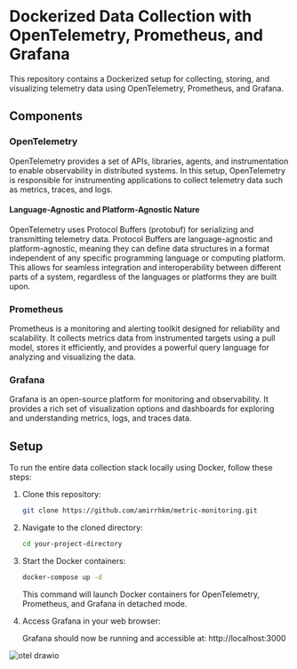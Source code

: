 ﻿# Dockerized Data Collection with OpenTelemetry, Prometheus, and Grafana

This repository contains a Dockerized setup for collecting, storing, and visualizing telemetry data using OpenTelemetry, Prometheus, and Grafana.

## Components

### OpenTelemetry

OpenTelemetry provides a set of APIs, libraries, agents, and instrumentation to enable observability in distributed systems. In this setup, OpenTelemetry is responsible for instrumenting applications to collect telemetry data such as metrics, traces, and logs.

#### Language-Agnostic and Platform-Agnostic Nature

OpenTelemetry uses Protocol Buffers (protobuf) for serializing and transmitting telemetry data. Protocol Buffers are language-agnostic and platform-agnostic, meaning they can define data structures in a format independent of any specific programming language or computing platform. This allows for seamless integration and interoperability between different parts of a system, regardless of the languages or platforms they are built upon.

### Prometheus

Prometheus is a monitoring and alerting toolkit designed for reliability and scalability. It collects metrics data from instrumented targets using a pull model, stores it efficiently, and provides a powerful query language for analyzing and visualizing the data.

### Grafana

Grafana is an open-source platform for monitoring and observability. It provides a rich set of visualization options and dashboards for exploring and understanding metrics, logs, and traces data.

## Setup

To run the entire data collection stack locally using Docker, follow these steps:

1. Clone this repository:

   ```bash
   git clone https://github.com/amirrhkm/metric-monitoring.git

2. Navigate to the cloned directory:

   ```bash
   cd your-project-directory

3. Start the Docker containers:

   ```bash
   docker-compose up -d
   ```
   
   This command will launch Docker containers for OpenTelemetry, Prometheus, and Grafana in detached mode.

4. Access Grafana in your web browser:

   Grafana should now be running and accessible at: http://localhost:3000

![otel drawio](https://github.com/amirrhkm/metrics-monitoring/assets/152793780/cd7dd20e-fc82-4927-b389-c398e5051ddc)
